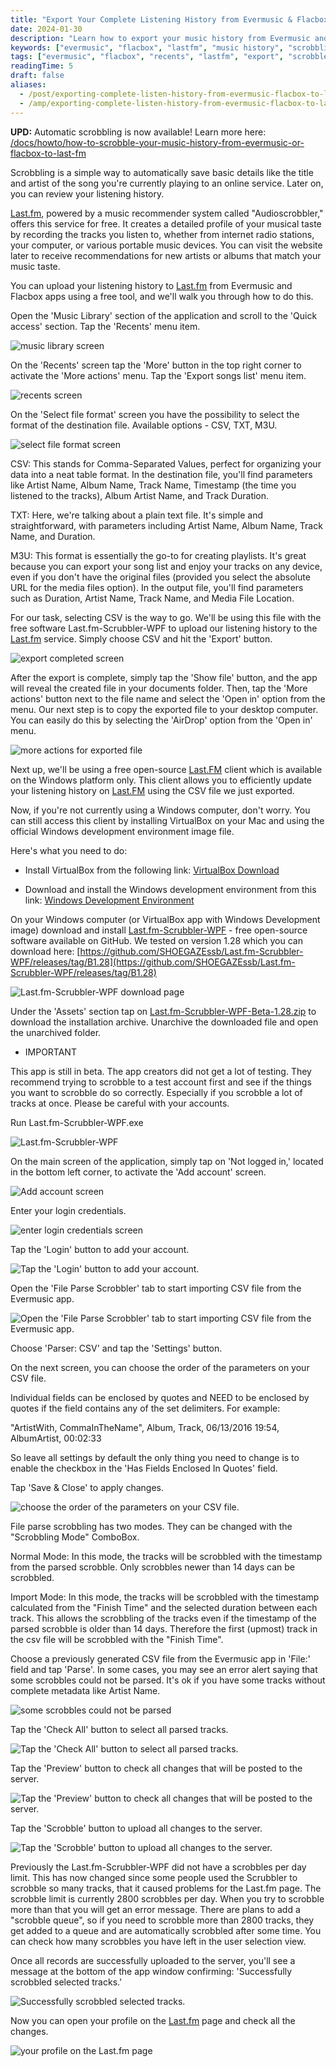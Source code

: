 ```yaml
---
title: "Export Your Complete Listening History from Evermusic & Flacbox to Last.fm"
date: 2024-01-30
description: "Learn how to export your music history from Evermusic and Flacbox and upload it to Last.fm using CSV files and the Last.fm Scrubbler tool for Windows."
keywords: ["evermusic", "flacbox", "lastfm", "music history", "scrobbling", "export tracks", "csv", "scrubbler"]
tags: ["evermusic", "flacbox", "recents", "lastfm", "export", "scrobbler"]
readingTime: 5
draft: false
aliases:
  - /post/exporting-complete-listen-history-from-evermusic-flacbox-to-last-fm/
  - /amp/exporting-complete-listen-history-from-evermusic-flacbox-to-last-fm/
---
```


**UPD:** Automatic scrobbling is now available! Learn more here: [/docs/howto/how-to-scrobble-your-music-history-from-evermusic-or-flacbox-to-last-fm](/docs/howto/how-to-scrobble-your-music-history-from-evermusic-or-flacbox-to-last-fm)

Scrobbling is a simple way to automatically save basic details like the title and artist of the song you're currently playing to an online service. Later on, you can review your listening history.

[Last.fm](https://www.last.fm/home), powered by a music recommender system called "Audioscrobbler," offers this service for free. It creates a detailed profile of your musical taste by recording the tracks you listen to, whether from internet radio stations, your computer, or various portable music devices. You can visit the website later to receive recommendations for new artists or albums that match your music taste.

You can upload your listening history to [Last.fm](http://Last.fm) from Evermusic and Flacbox apps using a free tool, and we'll walk you through how to do this.

Open the 'Music Library' section of the application and scroll to the 'Quick access' section. Tap the 'Recents' menu item.

![music library screen](21260c_515ff6fa1fa447d29da56f0998302e4e~mv2.png)

On the 'Recents' screen tap the 'More' button in the top right corner to activate the 'More actions' menu. Tap the 'Export songs list' menu item.

![recents screen](21260c_762ce17498ed43d2a4402ef0d1fd250b~mv2.png)

On the 'Select file format' screen you have the possibility to select the format of the destination file. Available options - CSV, TXT, M3U.

![select file format screen](21260c_589bfdb833c24877a1c8e3f13d6830fa~mv2.png)

CSV: This stands for Comma-Separated Values, perfect for organizing your data into a neat table format. In the destination file, you'll find parameters like Artist Name, Album Name, Track Name, Timestamp (the time you listened to the tracks), Album Artist Name, and Track Duration.

TXT: Here, we're talking about a plain text file. It's simple and straightforward, with parameters including Artist Name, Album Name, Track Name, and Duration.

M3U: This format is essentially the go-to for creating playlists. It's great because you can export your song list and enjoy your tracks on any device, even if you don't have the original files (provided you select the absolute URL for the media files option). In the output file, you'll find parameters such as Duration, Artist Name, Track Name, and Media File Location.

For our task, selecting CSV is the way to go. We'll be using this file with the free software Last.fm-Scrubbler-WPF to upload our listening history to the [Last.fm](http://Last.fm) service. Simply choose CSV and hit the 'Export' button.

![export completed screen](21260c_fb3fcd41b94b468c955283c9e64a5ccd~mv2.png)

After the export is complete, simply tap the 'Show file' button, and the app will reveal the created file in your documents folder. Then, tap the 'More actions' button next to the file name and select the 'Open in' option from the menu. Our next step is to copy the exported file to your desktop computer. You can easily do this by selecting the 'AirDrop' option from the 'Open in' menu.

![more actions for exported file](21260c_f536f740deec4cefbcd90fa5c2c3a492~mv2.png)

Next up, we'll be using a free open-source [Last.FM](http://Last.FM) client which is available on the Windows platform only. This client allows you to efficiently update your listening history on [Last.FM](http://Last.FM) using the CSV file we just exported.

Now, if you're not currently using a Windows computer, don't worry. You can still access this client by installing VirtualBox on your Mac and using the official Windows development environment image file.

Here's what you need to do:

- Install VirtualBox from the following link: [VirtualBox Download](https://www.virtualbox.org/wiki/Downloads)

- Download and install the Windows development environment from this link: [Windows Development Environment](https://developer.microsoft.com/en-us/windows/downloads/virtual-machines/)

On your Windows computer (or VirtualBox app with Windows Development image) download and install [Last.fm-Scrubbler-WPF](https://github.com/SHOEGAZEssb/Last.fm-Scrubbler-WPF) - free open-source software available on GitHub. We tested on version 1.28 which you can download here: [https://github.com/SHOEGAZEssb/Last.fm-Scrubbler-WPF/releases/tag/B1.28](https://github.com/SHOEGAZEssb/Last.fm-Scrubbler-WPF/releases/tag/B1.28)

![Last.fm-Scrubbler-WPF download page](21260c_5d6c84d8bdee485f897aa22586a57f55~mv2.png)

Under the 'Assets' section tap on [Last.fm-Scrubbler-WPF-Beta-1.28.zip](http://Last.fm-Scrubbler-WPF-Beta-1.28.zip) to download the installation archive. Unarchive the downloaded file and open the unarchived folder.

- IMPORTANT

This app is still in beta. The app creators did not get a lot of testing. They recommend trying to scrobble to a test account first and see if the things you want to scrobble do so correctly. Especially if you scrobble a lot of tracks at once. Please be careful with your accounts.

Run Last.fm-Scrubbler-WPF.exe

![Last.fm-Scrubbler-WPF](21260c_a6d8eb1310c34e19a51479af6687e010~mv2.png)

On the main screen of the application, simply tap on 'Not logged in,' located in the bottom left corner, to activate the 'Add account' screen.

![Add account screen](21260c_131ab8d5992246e2b34e52e9524123e2~mv2.png)

Enter your login credentials.

![enter login credentials screen](21260c_6886c14a62e5476f8119c7402d45ec0c~mv2.png)

Tap the 'Login' button to add your account.

![Tap the 'Login' button to add your account.](21260c_df441de5f5724852bf19fdbfa8642db4~mv2.png)

Open the 'File Parse Scrobbler' tab to start importing CSV file from the Evermusic app.

![Open the 'File Parse Scrobbler' tab to start importing CSV file from the Evermusic app.](21260c_ed50cac3149741c59ebccf65dc03843a~mv2.png)

Choose 'Parser: CSV' and tap the 'Settings' button.

On the next screen, you can choose the order of the parameters on your CSV file.

Individual fields can be enclosed by quotes and NEED to be enclosed by quotes if the field contains any of the set delimiters. For example:

"ArtistWith, CommaInTheName", Album, Track, 06/13/2016 19:54, AlbumArtist, 00:02:33

So leave all settings by default the only thing you need to change is to enable the checkbox in the 'Has Fields Enclosed In Quotes' field.

Tap 'Save & Close' to apply changes.

![choose the order of the parameters on your CSV file.](21260c_fd30ebaa4ef547b08e5314c6d44c9fc7~mv2.png)

File parse scrobbling has two modes. They can be changed with the "Scrobbling Mode" ComboBox.

Normal Mode: In this mode, the tracks will be scrobbled with the timestamp from the parsed scrobble. Only scrobbles newer than 14 days can be scrobbled.

Import Mode: In this mode, the tracks will be scrobbled with the timestamp calculated from the "Finish Time" and the selected duration between each track. This allows the scrobbling of the tracks even if the timestamp of the parsed scrobble is older than 14 days. Therefore the first (upmost) track in the csv file will be scrobbled with the "Finish Time".

Choose a previously generated CSV file from the Evermusic app in 'File:' field and tap 'Parse'. In some cases, you may see an error alert saying that some scrobbles could not be parsed. It's ok if you have some tracks without complete metadata like Artist Name.

![some scrobbles could not be parsed](21260c_7b7b485f106c4fbe8287c82b65b0cf32~mv2.png)

Tap the 'Check All' button to select all parsed tracks.

![Tap the 'Check All' button to select all parsed tracks.](21260c_8364b0734ea44375a1906de2a6a5391f~mv2.png)

Tap the 'Preview' button to check all changes that will be posted to the server.

![Tap the 'Preview' button to check all changes that will be posted to the server.](21260c_c02268681c6e4b51aa7e48e178d34be0~mv2.png)

Tap the 'Scrobble' button to upload all changes to the server.

![Tap the 'Scrobble' button to upload all changes to the server.](21260c_5e1aeac472344d1899c8103b04922a7e~mv2.png)

Previously the Last.fm-Scrubbler-WPF did not have a scrobbles per day limit. This has now changed since some people used the Scrubbler to scrobble so many tracks, that it caused problems for the Last.fm page. The scrobble limit is currently 2800 scrobbles per day. When you try to scrobble more than that you will get an error message. There are plans to add a "scrobble queue", so if you need to scrobble more than 2800 tracks, they get added to a queue and are automatically scrobbled after some time. You can check how many scrobbles you have left in the user selection view.

Once all records are successfully uploaded to the server, you'll see a message at the bottom of the app window confirming: 'Successfully scrobbled selected tracks.'

![Successfully scrobbled selected tracks.](21260c_c7c943f9994741eabbbab49de8ed6380~mv2.png)

Now you can open your profile on the [Last.fm](http://Last.fm) page and check all the changes.

![your profile on the Last.fm page](21260c_1c065f759f624deea69a814e1b72c8bf~mv2.png)

